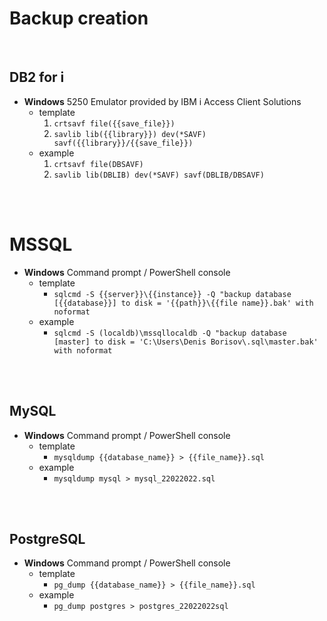 # Backup creation
<br />

## DB2 for i

* **Windows** 5250 Emulator provided by IBM i Access Client Solutions
    * template
        1. `crtsavf file({{save_file}})`
        2. `savlib lib({{library}}) dev(*SAVF) savf({{library}}/{{save_file}})`
     * example
        1. `crtsavf file(DBSAVF)`
        2. `savlib lib(DBLIB) dev(*SAVF) savf(DBLIB/DBSAVF)`
<br />
<br />

# MSSQL

* **Windows** Command prompt / PowerShell console
    * template
        * `sqlcmd -S {{server}}\{{instance}} -Q "backup database [{{database}}] to disk = '{{path}}\{{file name}}.bak' with noformat`
    * example
        * `sqlcmd -S (localdb)\mssqllocaldb -Q "backup database [master] to disk = 'C:\Users\Denis Borisov\.sql\master.bak' with noformat`
<br />
<br />

## MySQL

* **Windows** Command prompt / PowerShell console
    * template
        * `mysqldump {{database_name}} > {{file_name}}.sql`
    * example
        * `mysqldump mysql > mysql_22022022.sql`
<br />
<br />

## PostgreSQL

* **Windows** Command prompt / PowerShell console
    * template
        * `pg_dump {{database_name}} > {{file_name}}.sql`
    * example
        * `pg_dump postgres > postgres_22022022sql`
